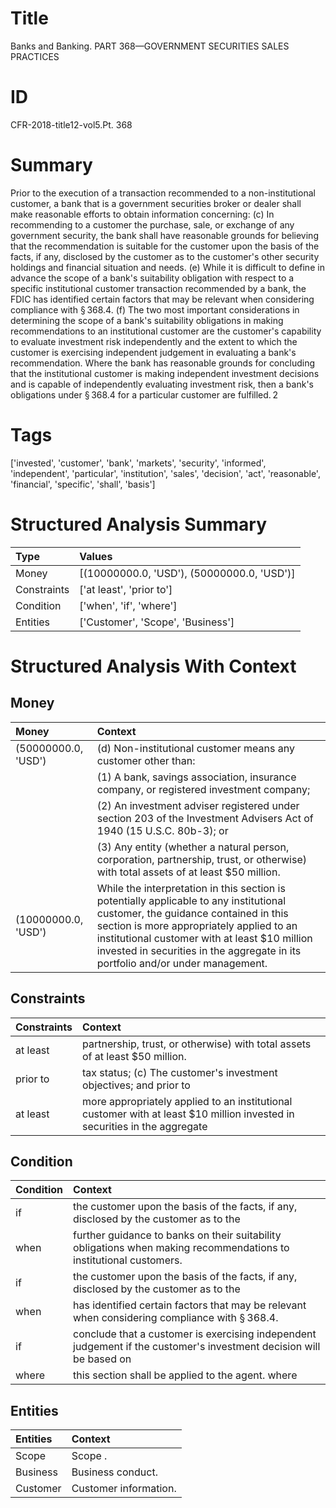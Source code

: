 # Title

 Banks and Banking. PART 368—GOVERNMENT SECURITIES SALES PRACTICES


# ID

 CFR-2018-title12-vol5.Pt. 368


# Summary

Prior to the execution of a transaction recommended to a non-institutional customer, a bank that is a government securities broker or dealer shall make reasonable efforts to obtain information concerning:
(c) In recommending to a customer the purchase, sale, or exchange of any government security, the bank shall have reasonable grounds for believing that the recommendation is suitable for the customer upon the basis of the facts, if any, disclosed by the customer as to the customer's other security holdings and financial situation and needs.
(e) While it is difficult to define in advance the scope of a bank's suitability obligation with respect to a specific institutional customer transaction recommended by a bank, the FDIC has identified certain factors that may be relevant when considering compliance with &#167;&#8201;368.4.
(f) The two most important considerations in determining the scope of a bank's suitability obligations in making recommendations to an institutional customer are the customer's capability to evaluate investment risk independently and the extent to which the customer is exercising independent judgement in evaluating a bank's recommendation.
Where the bank has reasonable grounds for concluding that the institutional customer is making independent investment decisions and is capable of independently evaluating investment risk, then a bank's obligations under &#167;&#8201;368.4 for a particular customer are fulfilled.&#8201;2


# Tags

['invested', 'customer', 'bank', 'markets', 'security', 'informed', 'independent', 'particular', 'institution', 'sales', 'decision', 'act', 'reasonable', 'financial', 'specific', 'shall', 'basis']


# Structured Analysis Summary

| Type        | Values                                     |
|:------------|:-------------------------------------------|
| Money       | [(10000000.0, 'USD'), (50000000.0, 'USD')] |
| Constraints | ['at least', 'prior to']                   |
| Condition   | ['when', 'if', 'where']                    |
| Entities    | ['Customer', 'Scope', 'Business']          |


# Structured Analysis With Context

 


## Money

| Money               | Context                                                                                                                                                                                                                                                                                                         |
|:--------------------|:----------------------------------------------------------------------------------------------------------------------------------------------------------------------------------------------------------------------------------------------------------------------------------------------------------------|
| (50000000.0, 'USD') | (d) Non-institutional customer means any customer other than:                                                                                                                                                                                                                                                   |
|                     |             (1) A bank, savings association, insurance company, or registered investment company;                                                                                                                                                                                                               |
|                     |             (2) An investment adviser registered under section 203 of the Investment Advisers Act of 1940 (15 U.S.C. 80b-3); or                                                                                                                                                                                 |
|                     |             (3) Any entity (whether a natural person, corporation, partnership, trust, or otherwise) with total assets of at least $50 million.                                                                                                                                                                 |
| (10000000.0, 'USD') | While the interpretation in this section is potentially applicable to any institutional customer, the guidance contained in this section is more appropriately applied to an institutional customer with at least $10 million invested in securities in the aggregate in its portfolio and/or under management. |


## Constraints

| Constraints   | Context                                                                                                                   |
|:--------------|:--------------------------------------------------------------------------------------------------------------------------|
| at least      | partnership, trust, or otherwise) with total assets of at least  $50 million.                                             |
| prior to      | tax status; (c) The customer's investment objectives; and prior to                                                        |
| at least      | more appropriately applied to an institutional customer with at least $10 million invested in securities in the aggregate |


## Condition

| Condition   | Context                                                                                                             |
|:------------|:--------------------------------------------------------------------------------------------------------------------|
| if          | the customer upon the basis of the facts, if any, disclosed by the customer as to the                               |
| when        | further guidance to banks on their suitability obligations when  making recommendations to institutional customers. |
| if          | the customer upon the basis of the facts, if any, disclosed by the customer as to the                               |
| when        | has identified certain factors that may be relevant when  considering compliance with &#167;&#8201;368.4.           |
| if          | conclude that a customer is exercising independent judgement if the customer's investment decision will be based on |
| where       | this section shall be applied to the agent. where                                                                   |


## Entities

| Entities   | Context                |
|:-----------|:-----------------------|
| Scope      | Scope .                |
| Business   | Business  conduct.     |
| Customer   | Customer  information. |


